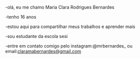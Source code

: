 -olá, eu me chamo Maria Clara Rodrigues Bernardes

-tenho 16 anos

-estou aqui para compartilhar meus trabalhos e aprender mais  

-sou estudante da escola sesi

-entre em contato comigo pelo instagram:@mrbernardes_ ou email:claramabernardes@gmail.com

